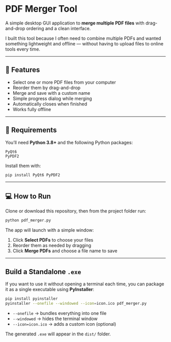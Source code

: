 # PDF Merger Tool

A simple desktop GUI application to **merge multiple PDF files** with drag-and-drop ordering and a clean interface.

I built this tool because I often need to combine multiple PDFs and wanted something lightweight and offline — without having to upload files to online tools every time.

---

## 🚀 Features

- Select one or more PDF files from your computer  
- Reorder them by drag-and-drop  
- Merge and save with a custom name  
- Simple progress dialog while merging  
- Automatically closes when finished  
- Works fully offline  

---

## 🧰 Requirements

You’ll need **Python 3.8+** and the following Python packages:

```
PyQt6
PyPDF2
````

Install them with:

```bash
pip install PyQt6 PyPDF2
````

---

## 💻 How to Run

Clone or download this repository, then from the project folder run:

```bash
python pdf_merger.py
```

The app will launch with a simple window:

1. Click **Select PDFs** to choose your files
2. Reorder them as needed by dragging
3. Click **Merge PDFs** and choose a file name to save

---

##  Build a Standalone `.exe`

If you want to use it without opening a terminal each time, you can package it as a single executable using **PyInstaller**:

```bash
pip install pyinstaller
pyinstaller --onefile --windowed --icon=icon.ico pdf_merger.py
```

* `--onefile` → bundles everything into one file
* `--windowed` → hides the terminal window
* `--icon=icon.ico` → adds a custom icon (optional)

The generated `.exe` will appear in the `dist/` folder.
